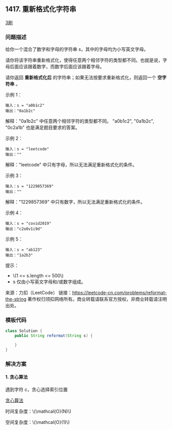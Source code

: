 ## 1417. 重新格式化字符串

<script src="https://cdn.bootcss.com/mathjax/2.7.7/MathJax.js?config=TeX-AMS-MML_HTMLorMML"></script>

[3刷](qu1417/solu/Solution.java)

### 问题描述

给你一个混合了数字和字母的字符串 s，其中的字母均为小写英文字母。

请你将该字符串重新格式化，使得任意两个相邻字符的类型都不同。也就是说，字母后面应该跟着数字，而数字后面应该跟着字母。

请你返回 **重新格式化后** 的字符串；如果无法按要求重新格式化，则返回一个 **空字符串** 。

 

示例 1：

```
输入：s = "a0b1c2"
输出："0a1b2c"
```
解释："0a1b2c" 中任意两个相邻字符的类型都不同。 "a0b1c2", "0a1b2c", "0c2a1b" 也是满足题目要求的答案。

示例 2：

```
输入：s = "leetcode"
输出：""
```
解释："leetcode" 中只有字母，所以无法满足重新格式化的条件。

示例 3：

```
输入：s = "1229857369"
输出：""
```
解释："1229857369" 中只有数字，所以无法满足重新格式化的条件。

示例 4：

```
输入：s = "covid2019"
输出："c2o0v1i9d"
```

示例 5：

```
输入：s = "ab123"
输出："1a2b3"
```

提示：

* \\(1 <= s.length <= 500\\)
* s 仅由小写英文字母和/或数字组成。

来源：力扣（LeetCode）
链接：https://leetcode-cn.com/problems/reformat-the-string
著作权归领扣网络所有。商业转载请联系官方授权，非商业转载请注明出处。
### 模板代码

``` java
class Solution {
    public String reformat(String s) {

    }
}
```

### 解决方案

#### 1. 贪心算法

遇到字符 c，贪心选择索引位置

[贪心算法](qu1417/solu1/Solution.java)

时间复杂度：\\(\mathcal{O}(N)\\)

空间复杂度：\\(\mathcal{O}(1)\\)
